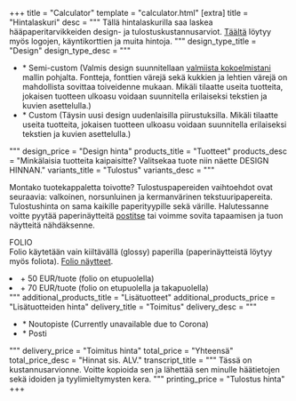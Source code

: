 +++
title = "Calculator"
template = "calculator.html"
[extra]
title = "Hintalaskuri"
desc = """
Tällä hintalaskurilla saa laskea hääpaperitarvikkeiden design- ja tulostuskustannusarviot. <a href="https://www.dropbox.com/s/q7qqjlxd5dliab5/logo%20packages%20price%20and%20process.pdf?dl=0">Täältä</a> löytyy myös logojen, käyntikorttien ja muita hintoja.
"""
design_type_title = "Design"
design_type_desc = """
<ul>
  <li>* Semi-custom (Valmis design suunnitellaan <a href="https://drive.google.com/open?id=1zmPT06x_9zZ6RO24O71Dj2fiubAQDyOA">valmiista kokoelmistani</a> mallin pohjalta. Fontteja, fonttien värejä sekä kukkien ja lehtien värejä on mahdollista sovittaa toiveidenne mukaan. Mikäli tilaatte useita tuotteita, jokaisen tuotteen ulkoasu voidaan suunnitella erilaiseksi tekstien ja kuvien asettelulla.)</li>
  <li>* Custom (Täysin uusi design uudenlaisilla piirustuksilla. Mikäli tilaatte useita tuotteita, jokaisen tuotteen ulkoasu voidaan suunnitella erilaiseksi tekstien ja kuvien asettelulla.)</li>
</ul>
"""
design_price = "Design hinta"
products_title = "Tuotteet"
products_desc = "Minkälaisia tuotteita kaipaisitte? Valitsekaa tuote niin näette DESIGN HINNAN."
variants_title = "Tulostus"
variants_desc = """
<p>Montako tuotekappaletta toivotte? Tulostuspapereiden vaihtoehdot ovat seuraavia: valkoinen, norsunluinen ja kermanvärinen tekstuuripapereita. Tulostushinta on sama kaikille paperityypille sekä värille. Halutessanne voitte pyytää paperinäytteitä <a href="https://crocuspaperi.com/contacts">postitse</a> tai voimme sovita tapaamisen ja tuon näytteitä nähdäksenne.</p>
<p>FOLIO
<br>Folio käytetään vain kiiltävällä (glossy) paperilla (paperinäytteistä löytyy myös foliota).
<a href="https://www.dropbox.com/sh/2r7pfcbnq2wtjh2/AABuotZqj5wIhCVAujXa-OrAa?dl=0">Folio näytteet</a>. </br>
</p>
<li>+ 50 EUR/tuote (folio on etupuolella)</li> <li>+ 70 EUR/tuote (folio on etupuolella ja takapuolella)</li>
"""
additional_products_title = "Lisätuotteet"
additional_products_price = "Lisätuotteiden hinta"
delivery_title = "Toimitus"
delivery_desc = """
<ul>
  <li>* Noutopiste (Currently unavailable due to Corona)</li>
  <li>* Posti</li>
</ul>
"""
delivery_price = "Toimitus hinta"
total_price = "Yhteensä"
total_price_desc = "Hinnat sis. ALV."
transcript_title = """
Tässä on kustannusarvionne. Voitte kopioida sen ja lähettää sen minulle häätietojen sekä idoiden ja tyylimieltymysten kera.
"""
printing_price = "Tulostus hinta"
+++
